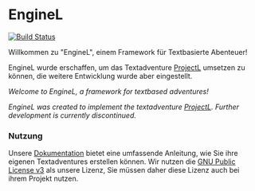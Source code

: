 # EngineL

[![Build Status](https://travis-ci.org/Janonard/EngineL.svg?branch=master)](https://travis-ci.org/Janonard/EngineL)

Willkommen zu "EngineL", einem Framework für Textbasierte Abenteuer!

EngineL wurde erschaffen, um das Textadventure [ProjectL](https://github.com/ProjectL-Team/ProjectL) umsetzen zu können, die weitere Entwicklung wurde aber eingestellt.

*Welcome to EngineL, a framework for textbased adventures!*

*EngineL was created to implement the textadventure [ProjectL](https://github.com/ProjectL-Team/ProjectL). Further development is currently discontinued.*

### Nutzung

Unsere [Dokumentation](https://janonard.github.io/EngineL-docs/) bietet eine umfassende Anleitung, wie Sie ihre eigenen Textadventures erstellen können. Wir nutzen die [GNU Public License v3](LICENSE) als unsere Lizenz, Sie müssen daher diese Lizenz auch bei ihrem Projekt nutzen.
